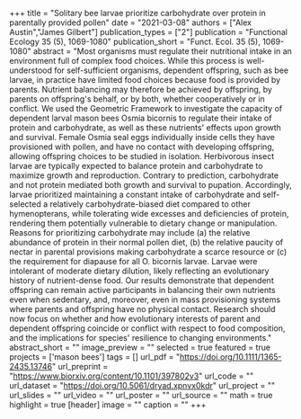 +++
title = "Solitary bee larvae prioritize carbohydrate over protein in parentally provided pollen"
date = "2021-03-08"
authors = ["Alex Austin","James Gilbert"]
publication_types = ["2"]
publication = "Functional Ecology 35 (5), 1069-1080"
publication_short = "Funct. Ecol. 35 (5), 1069-1080"
abstract = "Most organisms must regulate their nutritional intake in an environment full of complex food choices. While this process is well-understood for self-sufficient organisms, dependent offspring, such as bee larvae, in practice have limited food choices because food is provided by parents. Nutrient balancing may therefore be achieved by offspring, by parents on offspring's behalf, or by both, whether cooperatively or in conflict. We used the Geometric Framework to investigate the capacity of dependent larval mason bees Osmia bicornis to regulate their intake of protein and carbohydrate, as well as these nutrients' effects upon growth and survival. Female Osmia seal eggs individually inside cells they have provisioned with pollen, and have no contact with developing offspring, allowing offspring choices to be studied in isolation. Herbivorous insect larvae are typically expected to balance protein and carbohydrate to maximize growth and reproduction. Contrary to prediction, carbohydrate and not protein mediated both growth and survival to pupation. Accordingly, larvae prioritized maintaining a constant intake of carbohydrate and self-selected a relatively carbohydrate-biased diet compared to other hymenopterans, while tolerating wide excesses and deficiencies of protein, rendering them potentially vulnerable to dietary change or manipulation. Reasons for prioritizing carbohydrate may include (a) the relative abundance of protein in their normal pollen diet, (b) the relative paucity of nectar in parental provisions making carbohydrate a scarce resource or (c) the requirement for diapause for all O. bicornis larvae. Larvae were intolerant of moderate dietary dilution, likely reflecting an evolutionary history of nutrient-dense food. Our results demonstrate that dependent offspring can remain active participants in balancing their own nutrients even when sedentary, and, moreover, even in mass provisioning systems where parents and offspring have no physical contact. Research should now focus on whether and how evolutionary interests of parent and dependent offspring coincide or conflict with respect to food composition, and the implications for species' resilience to changing environments."
abstract_short = ""
image_preview = ""
selected = true
featured = true
projects = ['mason bees']
tags = []
url_pdf = "https://doi.org/10.1111/1365-2435.13746"
url_preprint = "https://www.biorxiv.org/content/10.1101/397802v3"
url_code = ""
url_dataset = "https://doi.org/10.5061/dryad.xpnvx0kdr"
url_project = ""
url_slides = ""
url_video = ""
url_poster = ""
url_source = ""
math = true
highlight = true
[header]
image = ""
caption = ""
+++
